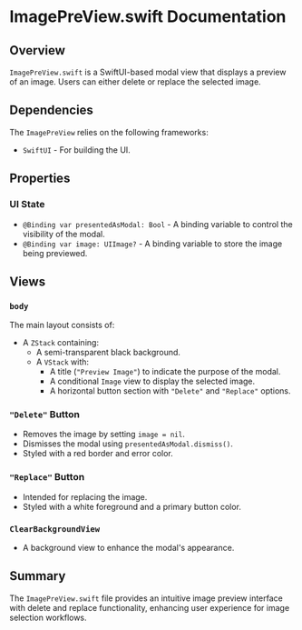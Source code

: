 # ImagePreView.swift Documentation

## Overview
`ImagePreView.swift` is a SwiftUI-based modal view that displays a preview of an image. Users can either delete or replace the selected image.

## Dependencies
The `ImagePreView` relies on the following frameworks:
- `SwiftUI` - For building the UI.

## Properties

### UI State
- `@Binding var presentedAsModal: Bool` - A binding variable to control the visibility of the modal.
- `@Binding var image: UIImage?` - A binding variable to store the image being previewed.

## Views

### `body`
The main layout consists of:
- A `ZStack` containing:
  - A semi-transparent black background.
  - A `VStack` with:
    - A title (`"Preview Image"`) to indicate the purpose of the modal.
    - A conditional `Image` view to display the selected image.
    - A horizontal button section with `"Delete"` and `"Replace"` options.

### `"Delete"` Button
- Removes the image by setting `image = nil`.
- Dismisses the modal using `presentedAsModal.dismiss()`.
- Styled with a red border and error color.

### `"Replace"` Button
- Intended for replacing the image.
- Styled with a white foreground and a primary button color.

### `ClearBackgroundView`
- A background view to enhance the modal's appearance.

## Summary
The `ImagePreView.swift` file provides an intuitive image preview interface with delete and replace functionality, enhancing user experience for image selection workflows.


